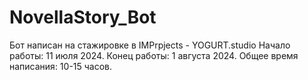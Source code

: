 # NovellaStory_Bot

Бот написан на стажировке в IMPrpjects - YOGURT.studio
Начало работы: 11 июля 2024. 
Конец работы: 1 августа 2024.
Общее время написания: 10-15 часов.
